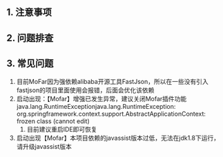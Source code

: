 

## 1. 注意事项





##  2. 问题排查





## 3. 常见问题

1. 目前MoFar因为强依赖alibaba开源工具FastJson，所以在一些没有引入fastjson的项目里面使用会报错，后面会优化该依赖
1. 启动出现：【Mofar】增强已发生异常，建议关闭Mofar插件功能java.lang.RuntimeExceptionjava.lang.RuntimeException: org.springframework.context.support.AbstractApplicationContext: frozen class (cannot edit)
   1. 目前建议重启IDE即可恢复
1. 启动出现【Mofar】本项目依赖的javassist版本过低，无法在jdk1.8下运行，请升级javassist版本
